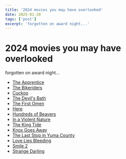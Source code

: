 ```yaml
---
title: '2024 movies you may have overlooked'
date: 2025-01-20
tags: ['post']
excerpt: 'forgotten on award night...'
---
```


<hgroup>
	<h1>2024 movies you may have overlooked</h1>
	<p>forgotten on award night...</p>
</hgroup>

-   [The Apprentice](https://www.imdb.com/title/tt8368368/)
-   [The Bikeriders ](https://www.imdb.com/title/tt21454134/)
-   [Cuckoo](https://www.imdb.com/title/tt12349832/)
-   [The Devil's Bath](https://www.imdb.com/title/tt29141112/)
-   [The First Omen](https://www.imdb.com/title/tt5672290/)
-   [Here](https://www.imdb.com/title/tt18272208/)
-   [Hundreds of Beavers](https://www.imdb.com/title/tt12818328/)
-   [In a Violent Nature](https://www.imdb.com/title/tt30321146/)
-   [The King Tide](https://www.imdb.com/title/tt6632018/)
-   [Knox Goes Away](https://www.imdb.com/title/tt20115766/)
-   [The Last Stop in Yuma County](https://www.imdb.com/title/tt11674730/)
-   [Love Lies Bleeding](https://www.imdb.com/title/tt19637052/)
-   [Smile 2](https://www.imdb.com/title/tt29268110/)
-   [Strange Darling](https://www.imdb.com/title/tt22375054/)
